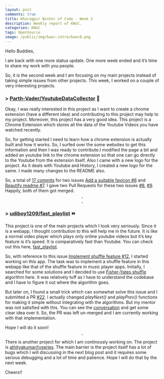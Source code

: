 ```yaml
---
layout: post
comments: true
title: Kharagpur Winter of Code - Week 2
description: Weekly report of KWoC.
categories: KWoC
tags: OpenSource
image: /public/img/kwoc-intro/kwoc0.png
---
```

Hello Buddies,

I am back with one more status update. One more week ended and it’s time to share my work with you people.

So, it is the second week and I am focusing on my main projects instead of taking simple issues from other projects. This week, I worked on a couple of very interesting projects.

### > [Parth-Vader/YoutubeDataCollector](https://github.com/Parth-Vader/YoutubeDataCollector)  👀

Okay, I was really interested in this project as I want to create a chrome extension (have a different idea) and contributing to this project may help to my project. Moreover, this project has a very good idea. This project is a Chrome Extension which stores all the data of the Youtube Videos you have watched recently.

So, for getting started I need to learn how a chrome extension is actually built and how it works. So, I surfed over the some websites to get this information and then I was ready to contribute.I modified the page a bit and added an youtube link to the chrome extension so that one can go directly to the Youtube from the extension itself. Also I came with a new logo for the project. As it deals with Youtube and History, I created a new logo for the same. I made many changes to the README also.

So, a total of [17 commits](https://github.com/Parth-Vader/YoutubeDataCollector/commits?author=vchrombie&since=2017-11-30T18:30:00Z&until=2017-12-28T18:30:00Z) for two issues [Add a suitable favicon #6](https://github.com/Parth-Vader/YoutubeDataCollector/issues/6) and [Beautify readme #7](https://github.com/Parth-Vader/YoutubeDataCollector/issues/7). I gave two Pull Requests for these two issues [#8](https://github.com/Parth-Vader/YoutubeDataCollector/pull/8), [#9](https://github.com/Parth-Vader/YoutubeDataCollector/pull/8). Happily, both of them got merged.

<p align="center">
  <img src="/blog/public/img/kwoc-week2/kwoc-21.png" alt="" style="border: 1px solid">
</p>
<p align="center">
  <img src="/blog/public/img/kwoc-week2/kwoc-22.png" alt="" style="border: 1px solid">
</p>

### > [udiboy1209/fast_playlist](https://github.com/udiboy1209/fast_playlist)  ⏩

This project is one of the main projects which I took very seriously. Since it is a webapp, I thought contribution to this will help me in the future. It is like a normal video player which plays only online youtube videos but it’s key feature is it’s speed. It is comparatively fast than Youtube. You can check out this here, [fast_playlist](https://udiboy1209.github.io/fast_playlist/).

So, with reference to this issue [Implement shuffle feature #12](https://github.com/udiboy1209/fast_playlist/issues/12), I started working on this app. The task was to implement a shuffle feature in this webapp like that of the shuffle feature in music player apps. Initially, I searched for some solutions and I decided to use [Fisher-Yates shuffle](https://en.wikipedia.org/wiki/Fisher%E2%80%93Yates_shuffle) algorithm here. It was relatively tuff as I have to understand the codebase and I have to figure it out where the algorithm goes.

But later on, I found a small trick which can somewhat solve this issue and I submitted a PR [#22](https://github.com/udiboy1209/fast_playlist/pull/22/). I actually changed *playNext()* and *playPrev()* functions for making it simple without integrating with the algorithms. But my mentor was not satisfied with this. You can see the [conversation](https://github.com/udiboy1209/fast_playlist/pull/22) and get some clear idea over it. So, the PR was left un-merged and I am currently working with that implementation.

Hope I will do it soon!

<p align="center">
  <img src="/blog/public/img/kwoc-week2/kwoc-23.png" alt="" style="border: 1px solid">
</p>

There is another project for which I am continously working on. The project is [athityakumar/tvseries](https://github.com/athityakumar/tvseries). The main barrier is the project itself has a lot of bugs which I will discussing in the next blog post and it requires some serious debugging and a lot of time and patience. Hope I will do that by the next week.

Cheers!!

